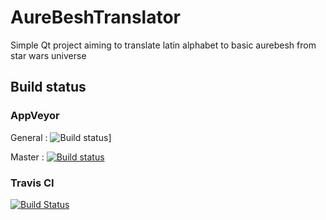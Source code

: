 # AureBeshTranslator
Simple Qt project aiming to translate latin alphabet to basic aurebesh from star wars universe
## Build status
### AppVeyor
General : ![Build status](https://ci.appveyor.com/api/projects/status/4xx252o0syu6ioms?svg=true)]

Master : [![Build status](https://ci.appveyor.com/api/projects/status/4xx252o0syu6ioms/branch/master?svg=true)](https://ci.appveyor.com/project/Ometeo/aurebeshtranslator/branch/master)

### Travis CI
[![Build Status](https://travis-ci.org/Ometeo/AureBeshTranslator.svg?branch=master)](https://travis-ci.org/Ometeo/AureBeshTranslator)
